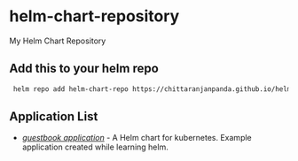 # helm-chart-repository
My Helm Chart Repository

## Add this to your helm repo

```bash
 helm repo add helm-chart-repo https://chittaranjanpanda.github.io/helm-chart-repo/
```

## Application List


- *[guestbook application](https://github.com/chittaranjanpanda/helm-charts/tree/master/guestbook)* - A Helm chart for kubernetes. Example application created while learning helm.

